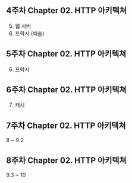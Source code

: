 ## 4주차 Chapter 02. HTTP 아키텍쳐
  5. 웹 서버
  6. 프락시 (예습)

## 5주차 Chapter 02. HTTP 아키텍쳐
  6. 프락시 

## 6주차 Chapter 02. HTTP 아키텍쳐
  7. 캐시

## 7주차 Chapter 02. HTTP 아키텍쳐
  8 ~ 9.2

## 8주차 Chapter 02. HTTP 아키텍쳐
  9.3 ~ 10 
